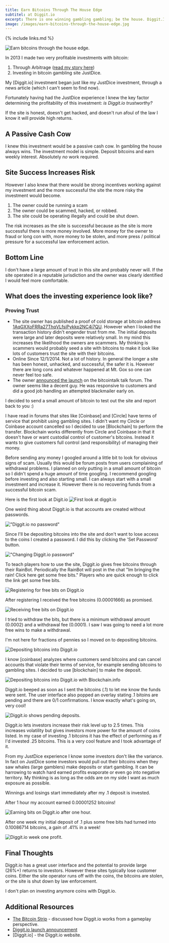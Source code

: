 ```yaml
---
title: Earn Bitcoins Through The House Edge
subtitel: at Diggit.io
excerpt: There is one winning gambling gambling; be the house. Diggit.IO is a well designed bitcoin gambling site that lets investors earn bitcoins by financing the site.
image: /images/earn-bitcoins-through-the-house-edge.jpg
---
```


{% include links.md %}

![Earn bitcoins through the house edge.](/images/earn-bitcoins-through-the-house-edge.jpg "Earn bitcoins through the house edge.")

In 2013 I made two very profitable investments with bitcoin:

 1. Through Arbitrage ([read my story here](how-to-earn-bitcoins-through-arbitrage.html))
 2. Investing in bitcoin gambling site JustDice.

My [Diggit.io] investment began just like my JustDice investment, through a news article (which I can't seem to find now).

Fortunately having had the JustDice experience I knew the key factor determining the profitability of this investment: *is Diggit.io trustworthy?*

If the site is honest, doesn't get hacked, and doesn't run afoul of the law I know it will provide high returns.

## A Passive Cash Cow
I knew this investment would be a passive cash cow. In gambling the house always wins. The investment model is simple. Deposit bitcoins and earn weekly interest. Absolutely *no* work required.

## Site Success Increases Risk
However I also knew that there would be strong incentives working against my investment and the more successful the site the more risky the investment would become.

 1. The owner could be running a scam
 2. The owner could be scammed, hacked, or robbed.
 3. The site could be operating illegally and could be shut down.

The risk increases as the site is successful because as the site is more successful there is more money involved. More money for the owner to fraud or long con with, more money to be stolen, and more press / political pressure for a successful law enforcement action.

## Bottom Line
I don't have a large amount of trust in this site and probably never will. If the site operated in a reputable jurisdiction and the owner was clearly identified I would feel more comfortable.

## What does the investing experience look like?

### Proving Trust

 * The site owner has published a proof of cold storage at bitcoin address [1AqGXXoFRRa27ThqVLfsiPykkp2NC4i7QU](https://blockchain.info/address/1AqGXXoFRRa27ThqVLfsiPykkp2NC4i7QU). However when I looked the transaction history didn't engender trust from me. The initial deposits were large and later deposits were relatively small. In my mind this increases the likelihood the owners are scammers. My thinking is scammers would probably seed a site with bitcoins to make it look like lots of customers trust the site with their bitcoins.
 * Online Since 12/1/2014. Not a lot of history. In general the longer a site has been honest, unhacked, and successful, the safer it is. However there are long cons and whatever happened at Mt. Gox so one can never feel too safe.
 * The owner [announced the launch](https://bitcointalk.org/index.php?topic=879161.0;all) on the bitcointalk talk forum. The owner seems like a decent guy. He was responsive to customers and did a good job handling an attempted blackmailer early on.

I decided to send a small amount of bitcoin to test out the site and report back to you :)

I have read in forums that sites like [Coinbase] and [Circle] have terms of service that prohibit using gambling sites. I didn't want my Circle or Coinbase account cancelled so I decided to use [Blockchain] to perform the transfer. Blockchain works differently from Circle and Coinbase in that it doesn't have or want custodial control of customer's bitcoins. Instead it wants to give customers full control (and responsibility) of managing their money.

Before sending any money I googled around a little bit to look for obvious signs of scam. Usually this would be forum posts from users complaining of withdrawal problems. I planned on only putting in a small amount of bitcoin so I didn't spend a huge amount of time googling. I recommend googling before investing and also starting small. I can always start with a small investment and increase it. However there is no recovering funds from a successful bitcoin scam.

Here is the first look at Digit.io
![First look at diggit.io](/images/diggit-io-first-look.jpg "First look at diggit.io")

One weird thing about Diggit.io is that accounts are created without passwords.

!["Diggit.io no password"](/images/diggit-io-no-password.jpg "Diggit.io no password")

Since I'll be depositing bitcoins into the site and don't want to lose access to the coins I created a password. I did this by clicking the 'Set Password' button.

!["Changing Diggit.io password"](/images/diggit-io-changing-password.jpg "Changing diggit.io password")

To teach players how to use the site, Diggit.io gives free bitcoins through their RainBot. Periodically the RainBot will post in the chat "Im bringing the rain! Click here get some free bits." Players who are quick enough to click the link get some free bits.

![Registering for free bits on Diggit.io](/images/diggit-io-registering-for-free-bits.jpg "Registering for free bits on Diggit.io")

After registering I received the free bitcoins (0.00001666) as promised.

![Receiving free bits on Diggit.io](/images/diggit-io-receiving-free-bits.jpg "Receiving free bits on Diggit.io")

I tried to withdraw the bits, but there is a minimum withdrawal amount (0.0002) and a withdrawal fee (0.0001). I saw I was going to need a lot more free wins to make a withdrawal. 

I'm not here for fractions of pennies so I moved on to depositing bitcoins.

![Depositing bitcoins into Diggit.io](/images/diggit-io-depositing-bitcoins.jpg "Depositing bitcoins into Diggit.io")

I know [coinbase] analyzes where customers send bitcoins and can cancel accounts that violate their terms of service, for example sending bitcoins to gambling sites. I decided to use [blockchain] to make the deposit.

![Depositing bitcoins into Diggit.io with Blockchain.info](/images/diggit-io-depositing-bitcoins-with-blockchain.jpg "Depositing bitcoins into Diggit.io with Blockchain.info")

Diggit.io beeped as soon as I sent the bitcoins (.1) to let me know the funds were sent. The user interface also popped an overlay stating .1 bitoins are pending and there are 0/1 confirmations. I know exactly what's going on, very cool!

![Diggit.io shows pending deposits.](/images/diggit-io-shows-pending-deposit.jpg "Diggit.io shows pending deposits.")

Diggit.io lets investors increase their risk level up to 2.5 times. This increases volatility but gives investors more power for the amount of coins listed. In my case of investing .1 bitcoins it has the effect of performing as if I'd invested .25 bitcoins. This is a very cool feature and I took advantage of it.

From my JustDice experience I know some investors don't like the variance. In fact on JustDice some investors would pull out their bitcoins when they saw whales (large gamblers) make deposits or start gambling. It can be harrowing to watch hard earned profits evaporate or even go into negative territory. My thinking is as long as the odds are on my side I want as much exposure as possible.

Winnings and losings start immediately after my .1 deposit is invested.

After 1 hour my account earned 0.00001252 bitcoins!

![Earning bits on Diggit.io after one hour.](/images/diggit-io-earning-bits.jpg "Earning bits on Diggit.io after one hour.")

After one week my initial deposit of .1 plus some free bits had turned into 0.10086714 bitcoins, a gain of .41% in a week!

![Diggit.io week one profit.](/images/diggit-io-week-one-profit.jpg "Diggit.io week one profit.")

## Final Thoughts

Diggit.io has a great user interface and the potential to provide large (26%+) returns to investors. However these sites typically lose customer coins. Either the site operator runs off with the coins, the bitcoins are stolen, or the site is shut down by law enforcement.

I don't plan on investing anymore coins with Diggit.io.

## Additional Resources
 * [The Bitcoin Strip](https://thebitcoinstrip.com/diggit.io.html) - discussed how Diggit.io works from a gameplay perspective.
 * [Diggit.io launch announcement](https://bitcointalk.org/index.php?topic=879161.0;all) 
 * [Diggit.io] - the Diggit.io website.